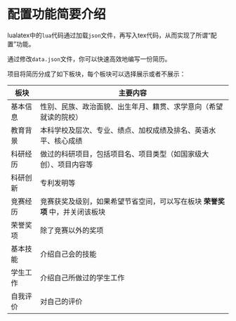 # 配置功能简要介绍

lualatex中的`lua`代码通过加载`json`文件，再写入tex代码，从而实现了所谓“配置”功能。  

通过修改`data.json`文件，你可以快速高效地编写一份简历。  

项目将简历分成了如下板块，每个板块可以选择展示或者不展示：  

| 板块 | 主要内容 |
|---|---|
| 基本信息 | 性别、民族、政治面貌、出生年月、籍贯、求学意向（希望就读的院校） |
| 教育背景 | 本科学校及层次、专业、绩点、加权成绩及排名、英语水平、核心成绩 |
| 科研经历 | 做过的科研项目，包括项目名、项目类型（如国家级大创）、项目内容等 |
| 科研创新 | 专利发明等 |
| 竞赛经历 | 竞赛获奖及级别，如果希望节省空间，可以写在板块 **荣誉奖项** 中，并关闭该板块 |
| 荣誉奖项 | 除了竞赛以外的奖项 |
| 基本技能 | 介绍自己会的技能 |
| 学生工作 | 介绍自己所做过的学生工作 |
| 自我评价 | 对自己的评价 |